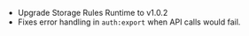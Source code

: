 - Upgrade Storage Rules Runtime to v1.0.2
- Fixes error handling in `auth:export` when API calls would fail.
